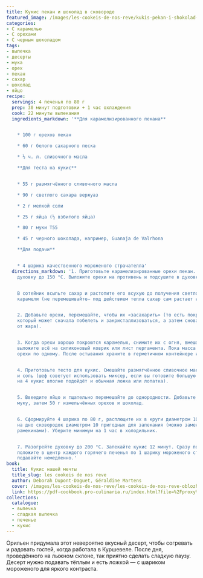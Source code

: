 ```yaml
---
title: Кукис пекан и шоколад в сковороде
featured_image: /images/les-cookeis-de-nos-reve/kukis-pekan-i-shokolad-v-skovorode.jpeg
categories:
- С карамелью
- С орехами
- С черным шоколадом
tags:
- выпечка
- десерты
- мука
- орех
- пекан
- сахар
- шоколад
- яйцо
recipe:
  servings: 4 печенья по 80 г
  prep: 30 минут подготовки + 1 час охлаждения
  cook: 22 минуты выпекания
  ingredients_markdown: '**Для карамелизированного пекана**


    * 100 г орехов пекан

    * 60 г белого сахарного песка

    * ½ ч. л. сливочного масла

    **Для теста на кукис**


    * 55 г размягчённого сливочного масла

    * 90 г светлого сахара вержуаз

    * 2 г мелкой соли

    * 25 г яйца (½ взбитого яйца)

    * 80 г муки T55

    * 45 г черного шоколада, например, Guanaja de Valrhona

    **Для подачи**


    * 4 шарика качественного мороженого страчателла'
  directions_markdown: '1. Приготовьте карамелизированные орехи пекан. Разогрейте
    духовку до 150 °C. Выложите орехи на противень и подсушите в духовке 10 минут.


    В сотейник всыпьте сахар и растопите его всухую до получения светло-золотистой
    карамели (не перемешивайте— под действием тепла сахар сам растает и карамелизуется).


    2. Добавьте орехи, перемешайте, чтобы их «засахарить» (то есть покрыть сахаром,
    который может сначала побелеть и закристаллизоваться, а затем снова расплавиться
    от жара).


    3. Когда орехи хорошо покроются карамелью, снимите их с огня, вмешайте масло и
    выложите всё на силиконовый коврик или лист пергамента. Пока масса горячая, разъедините
    орехи по одному. После остывания храните в герметичном контейнере или под вакуумом.


    4. Приготовьте тесто для кукис. Смешайте размягчённое сливочное масло, сахар вержуаз
    и соль (шеф советует использовать миксер, если вы готовите большую порцию, но
    на 4 кукис вполне подойдёт и обычная ложка или лопатка).


    5. Ввеедите яйцо и тщательно перемешайте до однородности. Добавьте просеянную
    муку, затем 50 г измельчённых орехов и шоколад.


    6. Сформируйте 4 шарика по 80 г, расплющите их в круги диаметром 10 см и выложите
    на дно сковородок диаметром 10 пригодных для запекания (можно заменить керамическими
    рамекинами). Уберите минимум на 1 час в холодильник.


    7. Разогрейте духовку до 200 °C. Запекайте кукис 12 минут. Сразу после выпекания
    положите в центр каждого горячего печенья по 1 шарику мороженого страчателла и
    подавайте немедленно.'
book:
  title: Кукис нашей мечты
  title_slug: les cookeis de nos reve
  author: Deborah Dupont-Daguet, Géraldine Martens
  cover: /images/les-cookeis-de-nos-reve/les-cookeis-de-nos-reve-oblozhka.jpeg
  link: https://pdf-cookbook.pro-culinaria.ru/index.html?file=%2Fproxy%2Finbooks%2Fles-cookeis-de-nos-reve.pdf
collections:
  catalogue:
  - выпечка
  - сладкая выпечка
  - печенье
  - кукис
---
```


Орильен придумала этот невероятно вкусный десерт, чтобы согревать и радовать гостей, когда работала в Куршевеле. После дня, проведённого на лыжном склоне, так приятно сделать сладкую паузу. Десерт нужно подавать тёплым и есть ложкой — с шариком мороженого для яркого контраста.

